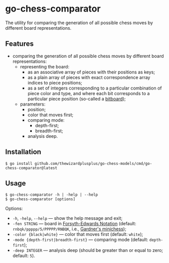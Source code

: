 # go-chess-comparator

The utility for comparing the generation of all possible chess moves by different board representations.

## Features

- comparing the generation of all possible chess moves by different board representations:
  - representing the board:
    - as an associative array of pieces with their positions as keys;
    - as a plain array of pieces with exact correspondence array indices to piece positions;
    - as a set of integers corresponding to a particular combination of piece color and type, and where each bit corresponds to a particular piece position (so-called a [bitboard](https://en.wikipedia.org/wiki/Bitboard));
  - parameters:
    - position;
    - color that moves first;
    - comparing mode:
      - depth-first;
      - breadth-first;
    - analysis deep.

## Installation

```
$ go install github.com/thewizardplusplus/go-chess-models/cmd/go-chess-comparator@latest
```

## Usage

```
$ go-chess-comparator -h | -help | --help
$ go-chess-comparator [options]
```

Options:

- `-h`, `-help`, `--help` &mdash; show the help message and exit;
- `-fen STRING` &mdash; board in [Forsyth-Edwards Notation](https://en.wikipedia.org/wiki/Forsyth%E2%80%93Edwards_Notation) (default: `rnbqk/ppppp/5/PPPPP/RNBQK`, i.e., [Gardner's minichess](https://en.wikipedia.org/wiki/Minichess#5%C3%975_chess));
- `-color {black|white}` &mdash; color that moves first (default: `white`);
- `-mode {depth-first|breadth-first}` &mdash; comparing mode (default: `depth-first`);
- `-deep INTEGER` &mdash; analysis deep (should be greater than or equal to zero; default: `5`).
